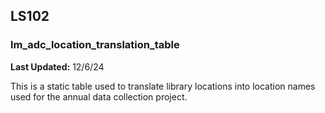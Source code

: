 ## LS102  
### lm_adc_location_translation_table  
**Last Updated:** 12/6/24  

This is a static table used to translate library locations into location names used for the annual data collection project.
